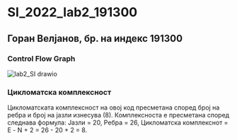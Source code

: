 # SI_2022_lab2_191300
## Горан Велјанов, бр. на индекс 191300

### Control Flow Graph

![lab2_SI drawio](https://user-images.githubusercontent.com/95771607/171727818-177003ef-2f16-4a9a-9f87-8db385250a87.png)

### Цикломатска комплексност

Цикломатската комплексност на овој код пресметана според број на ребра и број на јазли изнесува (8). 
Комплексноста е пресметана според следнава формула: Јазли = 20, Ребра = 26, Цикломатска комплекснот = Е - N + 2 = 26 - 20 + 2 = 8.
